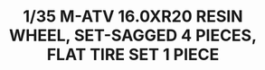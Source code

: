 ---
title: "1/35 M-ATV 16.0XR20 RESIN WHEEL, SET-SAGGED 4 PIECES, FLAT TIRE SET 1 PIECE"
price: 0
desc: ""
img_path: "/assets/img/RM1001.jpg"
brand: AMMO
available: false
special_offer: false
new: false
soon: false
cat: "Plasticne-Makete"
subcat: "PM-RYE-FIELD-MODELS"
subsubcat: ""
sifra: "RM1001"
---